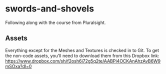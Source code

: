 # swords-and-shovels
Following along with the course from Pluralsight.

## Assets
Everything except for the Meshes and Textures is checked in to Git. To get the non-code assets, you'll need to download them from this Dropbox link: https://www.dropbox.com/sh/f2osh6i72g5q2te/AABPi4OCKAnAhzAvB6W9mSOxa?dl=0
